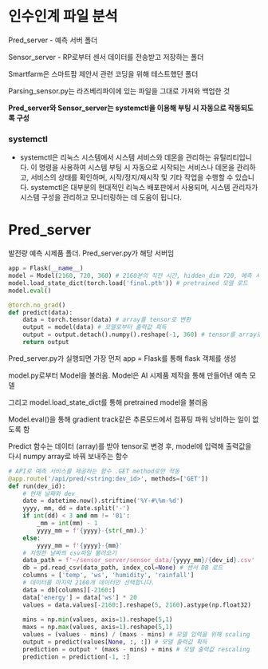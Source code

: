 # 인수인계 파일 분석

Pred_server - 예측 서버 폴더



Sensor_server - RP로부터 센서 데이터를 전송받고 저장하는 폴더



Smartfarm은 스마트팜 제안서 관련 코딩을 위해 테스트했던 폴더



Parsing_sensor.py는 라즈베리파이에 있는 파일을 그대로 가져와 백업한 것



**Pred_server와 Sensor_server는 systemctl을 이용해 부팅 시 자동으로 작동되도록 구성**

### systemctl

- systemctl은 리눅스 시스템에서 시스템 서비스와 데몬을 관리하는 유틸리티입니다. 이 명령을 사용하여 시스템 부팅 시 자동으로 시작되는 서비스나 데몬을 관리하고, 서비스의 상태를 확인하며, 시작/정지/재시작 및 기타 작업을 수행할 수 있습니다. systemctl은 대부분의 현대적인 리눅스 배포판에서 사용되며, 시스템 관리자가 시스템 구성을 관리하고 모니터링하는 데 도움이 됩니다.



# Pred_server

발전량 예측 시제품 폴더. Pred_server.py가 해당 서버임

```python
app = Flask(__name__)
model = Model(2160, 720, 360) # 2160분의 직전 시간, hidden_dim 720, 예측 시간
model.load_state_dict(torch.load('final.pth')) # pretrained 모델 로드
model.eval()

@torch.no_grad()
def predict(data):
    data = torch.tensor(data) # array를 tensor로 변환
    output = model(data) # 모델로부터 출력값 흭득
    output = output.detach().numpy().reshape(-1, 360) # tensor를 array로 변환
    return output
```

Pred_server.py가 실행되면 가장 먼저 app = Flask를 통해 flask 객체를 생성

model.py로부터 Model을 불러옴. Model은 AI 시제품 제작을 통해 만들어낸 예측 모델

그리고 model.load_state_dict를 통해 pretrained model을 불러옴

Model.eval()을 통해 gradient track같은 추론모드에서 컴퓨팅 파워 낭비하는 일이 없도록 함



Predict 함수는 데이터 (array)를 받아 tensor로 변경 후, model에 입력해 출력값을 다시 numpy array로 바꿔 보내주는 함수



```python
# API로 예측 서비스를 제공하는 함수 .GET method로만 작동
@app.route('/api/pred/<string:dev_id>', methods=['GET'])
def run(dev_id):
    # 현재 날짜와 dev_
    date = datetime.now().striftime('%Y-#\%m-%d')
    yyyy, mm, dd = date.split('-')
    if int(dd) < 3 and mm != '01':
        _mm = int(mm) - 1
        yyyy_mm = f'{yyyy}-{str(_mm).}'
    else:
        yyyy_mm = f'{yyyy}-{mm}'
    # 지정한 날짜의 csv파일 불러오기
    data_path = f'~/sensor_server/sensor_data/{yyyy_mm}/{dev_id}.csv'
    db = pd.read_csv(data_path, index_col=None) # 센서 DB 로드
    columns = ['temp', 'ws', 'humidity', 'rainfall']
    # 데이터를 마지막 2160개 데이터만 선택합니다.
    data = db[columns][-2160:]
    data['energy'] = data['ws'] * 20
    values = data.values[-2160:].reshape(5, 2160).astype(np.float32)
    
    mins = np.min(values, axis=1).reshape(5,1)
    maxs = np.max(values, axis=1).reshape(5,1)
    values = (values - mins) / (maxs - mins) # 모델 입력을 위해 scaling
    output = predict(values[None, :, :]) # 모델 출력값 획득
    prediction = output * (maxs - mins) + mins # 모델 출력값 rescaling
    prediction = prediction[-1, :]
```

